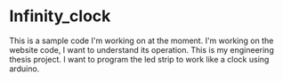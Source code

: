 # Infinity_clock

This is a sample code I'm working on at the moment.
I'm working on the website code, I want to understand its operation.
This is my engineering thesis project. I want to program the led strip to work like a clock using arduino.
